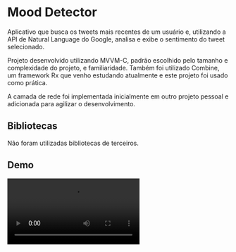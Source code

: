 # Mood Detector
Aplicativo que busca os tweets mais recentes de um usuário e, utilizando a API de Natural Language do Google, analisa e exibe o sentimento do tweet selecionado.

Projeto desenvolvido utilizando MVVM-C, padrão escolhido pelo tamanho e complexidade do projeto, e familiaridade.
Também foi utilizado Combine, um framework Rx que venho estudando atualmente e este projeto foi usado como prática.

A camada de rede foi implementada inicialmente em outro projeto pessoal e adicionada para agilizar o desenvolvimento.

## Bibliotecas
Não foram utilizadas bibliotecas de terceiros.

## Demo
![Vídeo](simulator.mp4)
